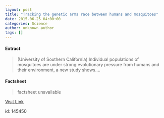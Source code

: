 ```yaml
---
layout: post
title: "Tracking the genetic arms race between humans and mosquitoes"
date: 2015-06-25 04:00:00
categories: Science
author: unknown author
tags: []
---
```



#### Extract
>(University of Southern California) Individual populations of mosquitoes are under strong evolutionary pressure from humans and their environment, a new study shows....

#### Factsheet
>factsheet unavailable

[Visit Link](http://www.eurekalert.org/pub_releases/2015-06/uosc-ttg062515.php)

id:  145450


